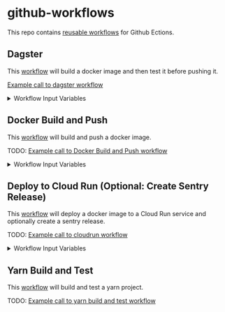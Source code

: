 # github-workflows

This repo contains [reusable workflows](https://docs.github.com/en/actions/learn-github-actions/reusing-workflows) for Github Ections.

## Dagster
This [workflow](./.github/workflows/dagster.yml) will build a docker image and then test it before pushing it.

[Example call to dagster workflow](./examples/dagster.yml)

<details>
  <summary>Workflow Input Variables</summary>

| name         | description                                                        | type   | default        | required | 
|:------------:|:-------------------------------------------------------------------|:------:|:---------------|:--------:|
| image_name   | Docker image name                                                  | string | None           | true     |
| branch       | Git branch used for tagging incremental builds of the Docker image | string | master         | true     |
| gcp_project  | GCP project where GCR is located for storing built Docker images   | string | None           | true     |
| cluster_name | K8s cluster name on which Dagster workflow is deployed to          | string | None           | true     |

#### Input Secrets
These are the github repo secrets you must create ahead of time

| name                      | description                                                | required | 
|:-------------------------:|:-----------------------------------------------------------|:--------:|
| SSH_KEY                   | SSH key used to access private repos during the build      | true     |
| GCR_RW_SERVICEACCOUNT_KEY | GCR service account credentials to push/pull Docker images | true     |

</details>


## Docker Build and Push
This [workflow](./.github/workflows/docker_build_push.yml) will build and push a docker image.

TODO: [Example call to Docker Build and Push workflow](./examples/)

<details>
  <summary>Workflow Input Variables</summary>

| name         | description                                                        | type   | default     | required | 
|:------------:|:-------------------------------------------------------------------|:------:|:------------|:--------:|
| image_name   | Docker image name                                                  | string | None        | true     |
| branch       | Git branch used for tagging incremental builds of the Docker image | string | master      | true     |
| gcp_project  | GCP project where GCR is located for storing built Docker images   | string | None        | true     |

#### Input Secrets
These are the github repo secrets you must create ahead of time

| name                      | description                                                | required | 
|:-------------------------:|:-----------------------------------------------------------|:--------:|
| SSH_KEY                   | SSH key used to access private repos during the build      | true     |
| GCR_RW_SERVICEACCOUNT_KEY | GCR service account credentials to push/pull Docker images | true     |

</details>


## Deploy to Cloud Run (Optional: Create Sentry Release)
This [workflow](./.github/workflows/) will deploy a docker image to a Cloud Run service and optionally create a sentry release.

TODO: [Example call to cloudrun workflow](./examples/)

<details>
  <summary>Workflow Input Variables</summary>

| name           | description                                                       | type    | default        | required | 
|:--------------:|:------------------------------------------------------------------|:-------:|:---------------|:--------:|
| image_name     | Docker image name                                                 | string  | None           | true     |
| gcp_project    | GCP project where GCR is located for storing built Docker images  | string  | None           | true     |
| cluster_name   | K8s cluster name on which Dagster workflow is deployed to         | string  | None           | true     |
| cloud_run      | Whether or not to deploy to Google Cloud Run                      | boolean | true           | true     |
| service_name   | Name of service to update in Cloud Run                            | string  | None           | true     |
| sentry_release | Whether or not to create a Sentry release for the this project    | boolean | false          | true     |
| environment    | Environment to deploy to: stage or prod                           | string  | None           | true     |

#### Input Secrets
These are the github repo secrets you must create ahead of time

| name                      | description                                                | required | 
|:-------------------------:|:-----------------------------------------------------------|:--------:|
| SSH_KEY                   | SSH key used to access private repos during the build      | true     |
| GCR_RW_SERVICEACCOUNT_KEY | GCR service account credentials to push/pull Docker images | true     |

</details>


## Yarn Build and Test
This [workflow](./.github/workflows/yarn_build_test.yml) will build and test a yarn project.

TODO: [Example call to yarn build and test workflow](./examples/)
